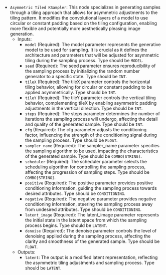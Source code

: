 - `Asymmetric Tiled KSampler`: This node specializes in generating samples through a tiling approach that allows for asymmetric adjustments to the tiling pattern. It modifies the convolutional layers of a model to use circular or constant padding based on the tiling configuration, enabling more flexible and potentially more aesthetically pleasing image generation.
    - Inputs:
        - `model` (Required): The model parameter represents the generative model to be used for sampling. It is crucial as it defines the architecture and parameters that will be adjusted for asymmetric tiling during the sampling process. Type should be `MODEL`.
        - `seed` (Required): The seed parameter ensures reproducibility of the sampling process by initializing the random number generator to a specific state. Type should be `INT`.
        - `tileX` (Required): The tileX parameter controls the horizontal tiling behavior, allowing for circular or constant padding to be applied asymmetrically. Type should be `INT`.
        - `tileY` (Required): The tileY parameter controls the vertical tiling behavior, complementing tileX by enabling asymmetric padding adjustments in the vertical direction. Type should be `INT`.
        - `steps` (Required): The steps parameter determines the number of iterations the sampling process will undergo, affecting the detail and quality of the generated sample. Type should be `INT`.
        - `cfg` (Required): The cfg parameter adjusts the conditioning factor, influencing the strength of the conditioning signal during the sampling process. Type should be `FLOAT`.
        - `sampler_name` (Required): The sampler_name parameter specifies the sampling algorithm to be used, impacting the characteristics of the generated sample. Type should be `COMBO[STRING]`.
        - `scheduler` (Required): The scheduler parameter selects the scheduling algorithm for controlling the sampling process, affecting the progression of sampling steps. Type should be `COMBO[STRING]`.
        - `positive` (Required): The positive parameter provides positive conditioning information, guiding the sampling process towards desired attributes. Type should be `CONDITIONING`.
        - `negative` (Required): The negative parameter provides negative conditioning information, steering the sampling process away from undesired attributes. Type should be `CONDITIONING`.
        - `latent_image` (Required): The latent_image parameter represents the initial state in the latent space from which the sampling process begins. Type should be `LATENT`.
        - `denoise` (Required): The denoise parameter controls the level of denoising applied during the sampling process, affecting the clarity and smoothness of the generated sample. Type should be `FLOAT`.
    - Outputs:
        - `latent`: The output is a modified latent representation, reflecting the asymmetric tiling adjustments and sampling process. Type should be `LATENT`.
